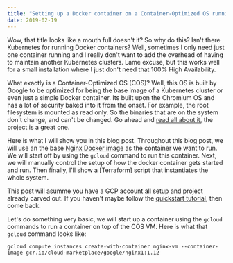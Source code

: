 ```yaml
---
title: "Setting up a Docker container on a Container-Optimized OS running on the Google Cloud"
date: 2019-02-19
---
```


Wow, that title looks like a mouth full doesn't it? So why do this? Isn't there Kubernetes for running Docker containers? Well, sometimes I only need just one container running and I really don't want to add the overhead of having to maintain another Kubernetes clusters. Lame excuse, but this works well for a small installation where I just don't need that 100% High Availability.

What exactly is a Container-Optimized OS (COS)? Well, this OS is built by Google to be optimized for being the base image of a Kubernetes cluster or even just a simple Docker container. Its built upon the Chromium OS and has a lot of security baked into it from the onset. For example, the root filesystem is mounted as read only. So the binaries that are on the system don't change, and can't be changed. Go ahead and [read all about it](https://cloud.google.com/container-optimized-os/docs/), the project is a great one.

Here is what I will show you in this blog post. Throughout this blog post, we will use an the base [Nginx Docker image]() as the container we want to run. We will start off by using the `gcloud` command to run this container. Next, we will manually control the setup of how the docker container gets started and run. Then finally, I'll show a [Terraform] script that instantiates the whole system.

This post will asumme you have a GCP account all setup and project already carved out. If you haven't maybe follow the [quickstart tutorial](https://cloud.google.com/compute/docs/quickstart-linux), then come back.

Let's do something very basic, we will start up a container using the `gcloud` commands to run a container on top of the COS VM. Here is what that `gcloud` command looks like:

```
gcloud compute instances create-with-container nginx-vm --container-image gcr.io/cloud-marketplace/google/nginx1:1.12
```